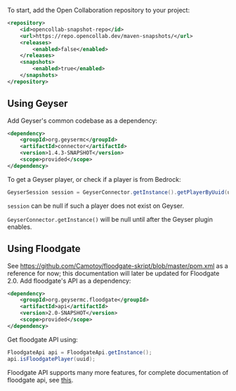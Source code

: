 To start, add the Open Collaboration repository to your project:

```xml
<repository>
    <id>opencollab-snapshot-repo</id>
    <url>https://repo.opencollab.dev/maven-snapshots/</url>
    <releases>
        <enabled>false</enabled>
    </releases>
    <snapshots>
        <enabled>true</enabled>
    </snapshots>
</repository>
```

## Using Geyser

Add Geyser's common codebase as a dependency:

```xml
<dependency>
    <groupId>org.geysermc</groupId>
    <artifactId>connector</artifactId>
    <version>1.4.3-SNAPSHOT</version>
    <scope>provided</scope>
</dependency>
```

To get a Geyser player, or check if a player is from Bedrock:

```java
GeyserSession session = GeyserConnector.getInstance().getPlayerByUuid(uuid);
```

`session` can be null if such a player does not exist on Geyser.

`GeyserConnector.getInstance()` will be null until after the Geyser plugin enables.


## Using Floodgate

See https://github.com/Camotoy/floodgate-skript/blob/master/pom.xml as a reference for now; this documentation will later be updated for Floodgate 2.0.
Add floodgate's API as a dependency:
```xml
<dependency>
    <groupId>org.geysermc.floodgate</groupId>
    <artifactId>api</artifactId>
    <version>2.0-SNAPSHOT</version>
    <scope>provided</scope>
</dependency>
```

Get floodgate API using:
```java
FloodgateApi api = FloodgateApi.getInstance();
api.isFloodgatePlayer(uuid);
```
Floodgate API supports many more features, for complete documentation of floodgate api, see [this](https://github.com/GeyserMC/Floodgate/wiki/FloodgateApi).